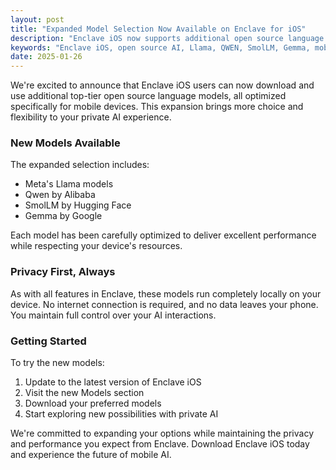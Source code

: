 ```yaml
---
layout: post
title: "Expanded Model Selection Now Available on Enclave for iOS"
description: "Enclave iOS now supports additional open source language models including Llama, QWEN, SmolLM, and Gemma - all optimized for mobile devices."
keywords: "Enclave iOS, open source AI, Llama, QWEN, SmolLM, Gemma, mobile AI, offline AI, private AI"
date: 2025-01-26
---
```


We're excited to announce that Enclave iOS users can now download and use additional top-tier open source language models, all optimized specifically for mobile devices. This expansion brings more choice and flexibility to your private AI experience.

### New Models Available

The expanded selection includes:
- Meta's Llama models
- Qwen by Alibaba
- SmolLM by Hugging Face
- Gemma by Google

Each model has been carefully optimized to deliver excellent performance while respecting your device's resources.

### Privacy First, Always

As with all features in Enclave, these models run completely locally on your device. No internet connection is required, and no data leaves your phone. You maintain full control over your AI interactions.

### Getting Started

To try the new models:
1. Update to the latest version of Enclave iOS
2. Visit the new Models section
3. Download your preferred models
4. Start exploring new possibilities with private AI

We're committed to expanding your options while maintaining the privacy and performance you expect from Enclave. Download Enclave iOS today and experience the future of mobile AI. 